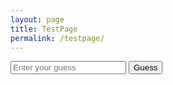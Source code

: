 ```yaml
---
layout: page
title: TestPage
permalink: /testpage/
---
```


<div id="wordle-container">
  <div id="guesses"></div>
  <input type="text" id="guess-input" placeholder="Enter your guess" maxlength="5" />
  <button onclick="makeGuess()">Guess</button>
</div>

<script>
  const wordToGuess = "apple"; // You can set this dynamically if you wish
  const maxGuesses = 6;
  let guesses = 0;

  function makeGuess() {
    const guessInput = document.getElementById("guess-input");
    const guess = guessInput.value;
    guessInput.value = "";
    
    const result = evaluateGuess(guess, wordToGuess);
    const guessesDiv = document.getElementById("guesses");
    guessesDiv.innerHTML += `<div>${guess}: ${result}</div>`;

    guesses++;
    if (guess === wordToGuess || guesses >= maxGuesses) {
      alert(guess === wordToGuess ? "You won!" : "You lost!");
      location.reload(); // Reload to restart the game
    }
  }

  function evaluateGuess(guess, word) {
    // Implement your logic for evaluating a guess here.
    // You can return a string with the proper clues for the Wordle game.
  }
</script>
